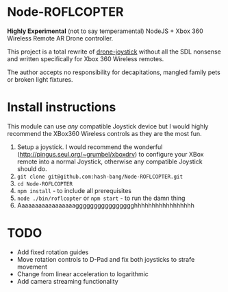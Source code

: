 Node-ROFLCOPTER
===============
**Highly Experimental** (not to say temperamental) NodeJS + Xbox 360 Wireless Remote AR Drone controller.

This project is a total rewrite of [drone-joystick](https://www.npmjs.org/package/drone-joystick) without all the SDL nonsense and written specifically for Xbox 360 Wireless remotes.

The author accepts no responsibility for decapitations, mangled family pets or broken light fixtures.


Install instructions
====================
This module can use *any* compatible Joystick device but I would highly recommend the XBox360 Wireless controls as they are the most fun.

1. Setup a joystick. I would recommend the wonderful (http://pingus.seul.org/~grumbel/xboxdrv) to configure your XBox remote into a normal Joystick, otherwise any compatible Joystick should do.
2. `git clone git@github.com:hash-bang/Node-ROFLCOPTER.git`
3. `cd Node-ROFLCOPTER`
4. `npm install` - to include all prerequisites
5. `node ./bin/roflcopter` or `npm start` - to run the damn thing
6. Aaaaaaaaaaaaaaaaagggggggggggggggghhhhhhhhhhhhhhhhh



TODO
====
* Add fixed rotation guides
* Move rotation controls to D-Pad and fix both joysticks to strafe movement
* Change from linear acceleration to logarithmic 
* Add camera streaming functionality
